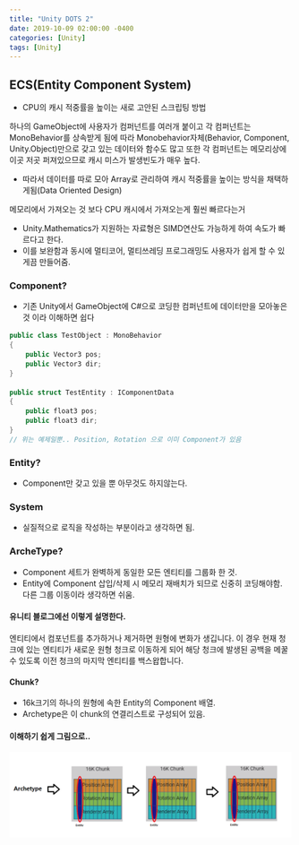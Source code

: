 ```yaml
---
title: "Unity DOTS 2"
date: 2019-10-09 02:00:00 -0400
categories: [Unity]
tags: [Unity]
---
```


## ECS(Entity Component System)
- CPU의 캐시 적중률을 높이는 새로 고안된 스크립팅 방법

하나의 GameObject에 사용자가 컴퍼넌트를 여러개 붙이고 각 컴퍼넌트는 MonoBehavior를 상속받게 됨에 따라 Monobehavior자체(Behavior, Component, Unity.Object)만으로 갖고 있는 데이터와 함수도 많고 또한 각 컴퍼넌트는 메모리상에 이곳 저곳 퍼져있으므로 캐시 미스가 발생빈도가 매우 높다.

- 따라서 데이터를 따로 모아 Array로 관리하여 캐시 적중률을 높이는 방식을 채택하게됨(Data Oriented Design)

메모리에서 가져오는 것 보다 CPU 캐시에서 가져오는게 훨씬 빠르다는거

- Unity.Mathematics가 지원하는 자료형은 SIMD연산도 가능하게 하여 속도가 빠르다고 한다.
- 이를 보완함과 동시에 멀티코어, 멀티쓰레딩 프로그래밍도 사용자가 쉽게 할 수 있게끔 만들어줌.

### Component?
- 기존 Unity에서 GameObject에 C#으로 코딩한 컴퍼넌트에 데이터만을 모아놓은것 이라 이해하면 쉽다
```cs
public class TestObject : MonoBehavior
{
    public Vector3 pos;
    public Vector3 dir;
}

public struct TestEntity : IComponentData
{
    public float3 pos;
    public float3 dir;
}
// 위는 예제일뿐.. Position, Rotation 으로 이미 Component가 있음
```
### Entity?
- Component만 갖고 있을 뿐 아무것도 하지않는다.

### System
- 실질적으로 로직을 작성하는 부분이라고 생각하면 됨.

### ArcheType?
- Component 세트가 완벽하게 동일한 모든 엔티티를 그룹화 한 것.
- Entity에 Component 삽입/삭제 시 메모리 재배치가 되므로 신중히 코딩해야함. 다른 그룹 이동이라 생각하면 쉬움.
#### 유니티 블로그에선 이렇게 설명한다.
엔티티에서 컴포넌트를 추가하거나 제거하면 원형에 변화가 생깁니다. 이 경우 현재 청크에 있는 엔티티가 새로운 원형 청크로 이동하게 되어 해당 청크에 발생된 공백을 메꿀 수 있도록 이전 청크의 마지막 엔티티를 백스왑합니다.

#### Chunk?
- 16k크기의 하나의 원형에 속한 Entity의 Component 배열.
- Archetype은 이 chunk의 연결리스트로 구성되어 있음.

#### 이해하기 쉽게 그림으로..
![_](https://raw.githubusercontent.com/sunghwanpark/sunghwanpark.github.io/master/_data/ECS.png)
